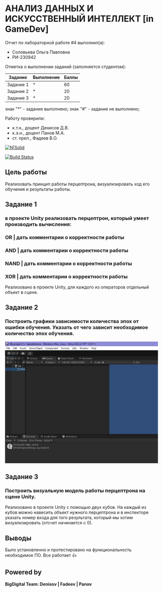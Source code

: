 # АНАЛИЗ ДАННЫХ И ИСКУССТВЕННЫЙ ИНТЕЛЛЕКТ [in GameDev]
Отчет по лабораторной работе #4 выполнил(а):
- Соловьева Ольга Павловна
- РИ-230942

Отметка о выполнении заданий (заполняется студентом):

| Задание | Выполнение | Баллы |
| ------ | ------ | ------ |
| Задание 1 | * | 60 |
| Задание 2 | * | 20 |
| Задание 3 | * | 20 |

знак "*" - задание выполнено; знак "#" - задание не выполнено;

Работу проверили:
- к.т.н., доцент Денисов Д.В.
- к.э.н., доцент Панов М.А.
- ст. преп., Фадеев В.О.

[![N|Solid](https://cldup.com/dTxpPi9lDf.thumb.png)](https://nodesource.com/products/nsolid)

[![Build Status](https://travis-ci.org/joemccann/dillinger.svg?branch=master)](https://travis-ci.org/joemccann/dillinger)

## Цель работы
Реализовать принцип работы перцептрона, визуализировать ход его обучения и результаты работы.


## Задание 1
### в проекте Unity реализовать перцептрон, который умеет производить вычисления:

### OR | дать комментарии о корректности работы

### AND | дать комментарии о корректности работы

### NAND | дать комментарии о корректности работы

### XOR | дать комментарии о корректности работы


Реализовано в проекте Unity, для каждого из операторов отдельный объект в сцене.


## Задание 2
### Построить графики зависимости количества эпох от ошибки  обучения. Указать от чего зависит необходимое количество эпох обучения.

![task 2](https://github.com/kurlyushonok/DA-in-GameDev-lab1/blob/main/images/5440555152995114601.jpg)


## Задание 3
### Построить визуальную модель работы перцептрона на сцене Unity.

Реализовано в проекте Unity с помощью двух кубов. На каждый из кубов можно навесить объект нужного перцептрона и в инспекторе указать номер входа для того результата, который мы хотим визуализировать (отсчет начинается с 0).


## Выводы

Было установленно и протестировано на функциональность необходимое ПО. Все работает 👍


## Powered by

**BigDigital Team: Denisov | Fadeev | Panov**
